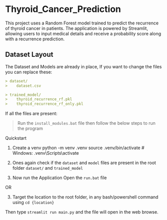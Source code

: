 # Thyroid_Cancer_Prediction

This project uses a Random Forest model trained to predict the recurrence of thyroid cancer in patients. The application is powered by Streamlit, allowing users to input medical details and receive a probability score along with a recurrence prediction.

## Dataset Layout

The Dataset and Models are already in place, If you want to change the files you can replace these:

``` markdown
> dataset/
>    dataset.csv

> trained_model/
>    thyroid_recurrence_rf.pkl
>    thyroid_recurrence_rf_only.pkl
```

If all the files are present:

> Run the `install_modules.bat` file
then follow the below steps to run the program

Quickstart

1) Create a venv
python -m venv .venv
source .venv/bin/activate  # Windows: .venv\Scripts\activate

2) Ones again check if the `dataset` and `model` files are present in the root folder `dataset/` and `trained_model`

3) Now run the Application
   Open the `run.bat` file

OR

3) Target the location to the root folder, in any bash/powershell command
using `cd {location}`

Then type `streamlit run main.py` and the file will open in the web browse.
